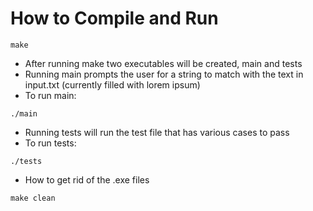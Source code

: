 # How to Compile and Run
```
make
```
+ After running make two executables will be created, main and tests
+ Running main prompts the user for a string to match with the text in input.txt (currently filled with lorem ipsum)
+ To run main:
```
./main
```
+ Running tests will run the test file that has various cases to pass
+ To run tests:
```
./tests
```
+ How to get rid of the .exe files
```
make clean
```
